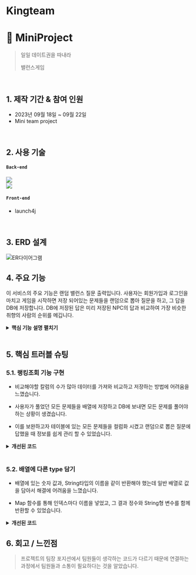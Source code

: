 # Kingteam

# :pushpin: MiniProject
> 일일 데이트권을 따내라 
>
> 밸런스게임

</br>

## 1. 제작 기간 & 참여 인원
- 2023년 09월 18일 ~ 09월 22일
- Mini team project

</br>

## 2. 사용 기술
#### `Back-end`

<div>
  <img src="https://img.shields.io/badge/Java-%23008080?logo=Java&logoColor=gold"/>
  </br>
  <img src="https://img.shields.io/badge/Oracle-%23F80000?logo=Oracle"/>
</div>

#### `Front-end`
  - launch4j

</br>

## 3. ERD 설계
![ER다이어그램](https://github.com/KIMGUUNI/Kingteam/assets/142488092/c9e60a75-8172-435c-ab31-6cf3c12854b2)

## 4. 주요 기능
이 서비스의 주요 기능은 랜덤 밸런스 질문 출력입니다.
사용자는 회원가입과 로그인을 마치고 게임을 시작하면 저장 되어있는 문제들을 랜덤으로 뽑아 질문을 하고,
그 답을 DB에 저장합니다.
DB에 저장된 답은 미리 저장된 NPC의 답과 비교하여 가장 비슷한 취향의 사람의 순위를 메깁니다.

<details>
<summary><b>핵심 기능 설명 펼치기</b></summary>
<div markdown="1">

### 4.1. 전체 흐름
![image](https://github.com/KIMGUUNI/Kingteam/assets/142488092/e50ef0de-3876-4fcd-b2b2-a6aafecff394)


### 4.2. 시작화면

<p align="center"><img src="https://github.com/KIMGUUNI/Kingteam/assets/142488092/33a61329-592c-4fdd-bec8-c607840d1d6d" width="300" height="450"/></p>


- **그림문자 출력** 📌 [코드 확인](https://github.com/KIMGUUNI/Kingteam/blob/master/Question/src/question/Question.java)
  - Thread를 이용하여 문자를 순서대로 출력하여 그림처럼 구현하였습니다.
  

- **mp3파일 출력** :pushpin: [코드 확인](https://github.com/KIMGUUNI/Kingteam/blob/master/Question/src/question/mp3Player.java)
  - 그림문자가 끝나면 배경음악이 나오게 mp3파일을 재생합니다.
 
    </br>

### 4.3. 메인화면

![image](https://github.com/KIMGUUNI/Kingteam/assets/142488092/0782d1a6-f798-4e47-b980-a6f6c27412cd)


- **회원 정보 DB저장** :pushpin: [코드 확인](https://github.com/KIMGUUNI/Kingteam/blob/master/Question/src/question/MemberDAO.java)
  - 회원가입과 로그인 회원탈퇴 등 회원 정보들을 DB에 저장하고 관리합니다.

</br>

### 4.4. Service

![image](https://github.com/KIMGUUNI/Kingteam/assets/142488092/9cb846fb-aa26-46e0-886b-8e97b3b6edb1)


- **랜덤 질문 출력** :pushpin: [코드 확인](https://github.com/KIMGUUNI/Kingteam/blob/master/Question/src/question/QuestionController.java)
  - 사용자가 40개의 질문 중 일부를 랜덤으로 추출해 질문을 하고 답을 DB에 저장합니다
 
    </br>

  ![image](https://github.com/KIMGUUNI/Kingteam/assets/142488092/a97b255c-74da-437a-8a0d-d0be031028eb)



- **랭킹 조회** :pushpin: [코드 확인](https://github.com/KIMGUUNI/Kingteam/blob/master/Question/src/question/QuestionController.java)
  - 모든 질문이 끝나면 미리 저장되어있는 NPC의 답을 비교하고 가장 비슷한 답을 한 사람의 순위를 보여줍니다.

 </br>

 ![image](https://github.com/KIMGUUNI/Kingteam/assets/142488092/d2d37032-4aa6-406d-8466-0739af209f7c)


- **문제 조회** :pushpin: [코드 확인](https://github.com/KIMGUUNI/Kingteam/blob/master/Question/src/question/QuestionController.java)
  - 사용자가 풀었던 문제와 풀지 않은 문제를 구분하여 출력합니다.

- **질문 초기화** :pushpin: [코드 확인](https://github.com/KIMGUUNI/Kingteam/blob/master/Question/src/question/QuestionController.java)
  - 사용자의 질문 정보를 모두 초기화합니다.



</div>
</details>

</br>

## 5. 핵심 트러블 슈팅
### 5.1. 랭킹조회 기능 구현
- 비교해야할 칼럼의 수가 많아 데이터를 가져와 비교하고 저장하는 방법에 어려움을 느꼈습니다.
  
- 사용자가 풀었던 모든 문제들을 배열에 저장하고 DB에 보내면 모든 문제를 풀어야 하는 상황이 생겼습니다.

- 이를 보완하고자 테이블에 있는 모든 문제들을 컬럼화 시켰고 랜덤으로 뽑은 질문에 답했을 때 정보를 쉽게 관리 할 수 있었습니다.


<details>
<summary><b>개선된 코드</b></summary>
<div markdown="1">

~~~java
// 사용자가 선택한 답 업데이트 메소드
	public void updateAns(MemberDTO dto, int num, int ans) {
		try {
			// db연결
			getConn();
			String ansNum = "u_q" + num;
			String sql = "UPDATE USER_INFO SET " + ansNum + " = ? WHERE ID = ?";

			psmt = conn.prepareStatement(sql);

			psmt.setInt(1, ans);
			psmt.setString(2, dto.getMyId());

			psmt.executeUpdate();

		} catch (Exception e) {
			e.printStackTrace();
			System.out.println("죄송합니다. 다시한번 실행해주세요.");
		} finally {
			getClose();
		}
	}
~~~

</div>
</details>

</br>

### 5.2. 배열에 다른 type 담기
- 배열에 있는 숫자 값과, String타입의 이름을 같이 반환해야 했는데 일반 배열로 값을 담아서 해결에 어려움을 느꼈습니다.

- Map 함수를 통해 인덱스마다 이름을 넣었고, 그 결과 정수와 String형 변수를 함께 반환할 수 있었습니다.

<details>
<summary><b>개선된 코드</b></summary>
<div markdown="1">

~~~java
Map<Integer, String> nameMap = new HashMap<>();

			nameMap.put(1, "김건휘");
			nameMap.put(2, "김찬혁");
			nameMap.put(3, "박범석");
			nameMap.put(4, "박형찬");
			nameMap.put(5, "이하연");
			nameMap.put(6, "조원제");

			Score[0] = nameArray(user, gun);
			Score[1] = nameArray(user, kim);
			Score[2] = nameArray(user, bum);
			Score[3] = nameArray(user, park);
			Score[4] = nameArray(user, lee);
			Score[5] = nameArray(user, jo);

			String Lank = "UPDATE RANK_INFO SET 김건휘 = ?, 김찬혁 = ?, 박범석 = ?, 박형찬 = ?, 이하연 = ?, 조원제 = ? WHERE ID = ?";

			psmt = conn.prepareStatement(Lank);

			psmt.setInt(1, Math.round(Score[0] * 100 / length));
			psmt.setInt(2, Math.round(Score[1] * 100 / length));
			psmt.setInt(3, Math.round(Score[2] * 100 / length));
			psmt.setInt(4, Math.round(Score[3] * 100 / length));
			psmt.setInt(5, Math.round(Score[4] * 100 / length));
			psmt.setInt(6, Math.round(Score[5] * 100 / length));
			psmt.setString(7, dto.getMyId());

			row = psmt.executeUpdate();

			int temp = 0;

			for (int i = 0; i < Score.length - 1; i++) {
				for (int j = i + 1; j < Score.length; j++) {
					if (Score[i] < Score[j]) {
						int tempScore = Score[i];
						Score[i] = Score[j];
						Score[j] = tempScore;

						String tempName = nameMap.get(i + 1);
						nameMap.put(i + 1, nameMap.get(j + 1));
						nameMap.put(j + 1, tempName);
					}
				}

			}
~~~

</div>
</details>


## 6. 회고 / 느낀점
>프로젝트의 팀장 포지션에서 팀원들이 생각하는 코드가 다르기 때문에 연결하는 과정에서 팀원들과 소통이 필요하다는 것을 알았습니다.
>
